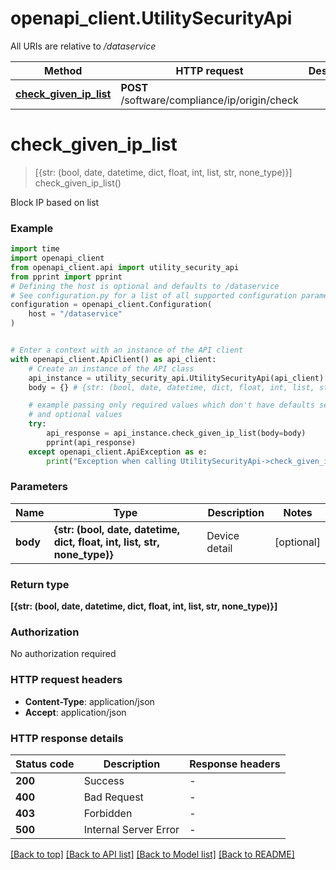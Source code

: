 # openapi_client.UtilitySecurityApi

All URIs are relative to */dataservice*

Method | HTTP request | Description
------------- | ------------- | -------------
[**check_given_ip_list**](UtilitySecurityApi.md#check_given_ip_list) | **POST** /software/compliance/ip/origin/check | 


# **check_given_ip_list**
> [{str: (bool, date, datetime, dict, float, int, list, str, none_type)}] check_given_ip_list()



Block IP based on list

### Example


```python
import time
import openapi_client
from openapi_client.api import utility_security_api
from pprint import pprint
# Defining the host is optional and defaults to /dataservice
# See configuration.py for a list of all supported configuration parameters.
configuration = openapi_client.Configuration(
    host = "/dataservice"
)


# Enter a context with an instance of the API client
with openapi_client.ApiClient() as api_client:
    # Create an instance of the API class
    api_instance = utility_security_api.UtilitySecurityApi(api_client)
    body = {} # {str: (bool, date, datetime, dict, float, int, list, str, none_type)} | Device detail (optional)

    # example passing only required values which don't have defaults set
    # and optional values
    try:
        api_response = api_instance.check_given_ip_list(body=body)
        pprint(api_response)
    except openapi_client.ApiException as e:
        print("Exception when calling UtilitySecurityApi->check_given_ip_list: %s\n" % e)
```


### Parameters

Name | Type | Description  | Notes
------------- | ------------- | ------------- | -------------
 **body** | **{str: (bool, date, datetime, dict, float, int, list, str, none_type)}**| Device detail | [optional]

### Return type

**[{str: (bool, date, datetime, dict, float, int, list, str, none_type)}]**

### Authorization

No authorization required

### HTTP request headers

 - **Content-Type**: application/json
 - **Accept**: application/json


### HTTP response details

| Status code | Description | Response headers |
|-------------|-------------|------------------|
**200** | Success |  -  |
**400** | Bad Request |  -  |
**403** | Forbidden |  -  |
**500** | Internal Server Error |  -  |

[[Back to top]](#) [[Back to API list]](../README.md#documentation-for-api-endpoints) [[Back to Model list]](../README.md#documentation-for-models) [[Back to README]](../README.md)

